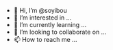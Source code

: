 - 👋 Hi, I’m @soyibou
- 👀 I’m interested in ...
- 🌱 I’m currently learning ...
- 💞️ I’m looking to collaborate on ...
- 📫 How to reach me ...

<!---
soyibou/soyibou is a ✨ special ✨ repository because its `README.md` (this file) appears on your GitHub profile.
You can click the Preview link to take a look at your changes.
--->

